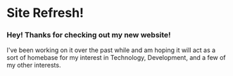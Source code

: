 # Site Refresh!

### Hey! Thanks for checking out my new website!

I've been working on it over the past while and am hoping it will act as a sort of homebase for my interest in Technology, Development, and a few of my other interests.
